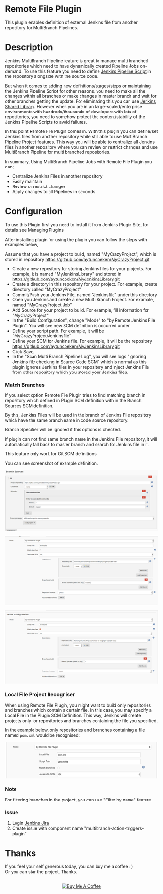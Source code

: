 Remote File Plugin
==========================

This plugin enables definition of external Jenkins file from another repository for MultiBranch Pipelines.

# Description
Jenkins MultiBranch Pipeline feature is great to manage multi branched repositories which need to have
dynamically created Pipeline Jobs on-demand. To use this feature you need to define 
[Jenkins Pipeline Script](https://github.com/jenkinsci/workflow-plugin/blob/master/TUTORIAL.md#understanding-flow-scripts)
in the repository alongside with the source code. 

But when it comes to adding new definitions/stages/steps or maintaining
the Jenkins Pipeline Script for other reasons, you need to make all the changes within all branches or make changes in master branch 
and wait for other branches getting the update. 
For eliminating this you can use [Jenkins Shared Library](https://jenkins.io/doc/book/pipeline/shared-libraries/).
However when you are in an large-scaled/enterprise environments with hundreds/thousands of developers with lots of repositories,
you need to somehow protect the content/stability of the Jenkins Pipeline Scripts to avoid failures. 

In this point Remote File Plugin comes in. With this plugin you can define/set Jenkins files from another
repository while still able to use MultiBranch Pipeline Project features. This way you will be able to centralize all Jenkins files 
in another repository where you can review or restrict changes and use MultiBranch Pipeline for multi branched repositories.

In summary, Using MultiBranch Pipeline Jobs with Remote File Plugin you can;

- Centralize Jenkins Files in another repository
- Easily maintain
- Review or restrict changes
- Apply changes to all Pipelines in seconds

# Configuration

To use this Plugin first you need to install it from Jenkins Plugin Site, for details see Managing Plugins

After installing plugin for using the plugin you can follow the steps with examples below,

Assume that you have a project to build, named "MyCrazyProject", which is stored in repository https://github.com/aytuncbeken/MyCrazyProject.git

- Create a new repository for storing Jenkins files for your projects. For example, it is named "MyJenkinsLibrary" and stored in https://github.com/aytuncbeken/MyJenkinsLibrary.git
- Create a directory in this repository for your project. For example, create directory called "MyCrazyProject"
- Commit/Push your Jenkins File, named "Jenkinsfile" under this directory
- Open you Jenkins and create a new Mult iBranch Project. For example, named "MyCrazyProject Job"
- Add Source for your project to build. For example, fill information for "MyCrazyProject"
- In the "Build Configuration", change "Mode" to "by Remote Jenkins File Plugin". You will see new SCM definition is occurred under.
- Define your script path. For example, it will be "MyCrazyProject/Jenkinsfile"
- Define your SCM for Jenkins file. For example, it will be the repository https://github.com/aytuncbeken/MyJenkinsLibrary.git
- Click Save.
- In the "Scan Multi Branch Pipeline Log", you will see logs "Ignoring Jenkins file checking in Source Code SCM" which is normal as this plugin ignores Jenkins files in your repository and inject Jenkins File from other repository which you stored your Jenkins files.

### Match Branches

If you select option Remote File Plugin tries to find matching branch in repository which defined in Plugin SCM definition with in the Branch Sources SCM definition.

By this, Jenkins Files will be used in the branch of Jenkins File repository which have the same branch name in code source repository.

Branch Specifier will be ignored if this options is checked.

If plugin can not find same branch name in the Jenkins File repository, it will automatically fall back to master branch and search for Jenkins file in it.

This feature only work for Git SCM definitions

You can see screenshot of example definition.

![](images/multibranch-pipeline-definition-1.png)

![](images/multibranch-pipeline-definition-2.png)

![](images/multibranch-pipeline-definition-3.png)

### Local File Project Recogniser

When using Remote File Plugin, you might want to build only repositories and branches which contain a certain file.
In this case, you may specify a Local File in the Plugin SCM Definition. This way, Jenkins will create projects only
for repositories and branches containing the file you specified.

In the example below, only repositories and branches containing a file named `pom.xml` would be recognised:

![](images/multibranch-pipeline-local-file-1.png)

### Note

For filtering branches in the project, you can use "Filter by name" feature.

### Issue

1. Login [Jenkins Jira](https://issues.jenkins-ci.org/secure/Dashboard.jspa) 
2. Create issue with component name "multibranch-action-triggers-plugin"

Thanks
=================
If you feel your self generous today, you can buy me a coffee : )
<br>
Or you can star the project.
Thanks.
<br>
<br>
<div align="center">
    <a href="https://www.buymeacoffee.com/STiAsoy" target="_blank">
        <img src="https://cdn.buymeacoffee.com/buttons/default-black.png" width="150px" alt="Buy Me A Coffee" style="width: 150px !important">
    </a>
</div>